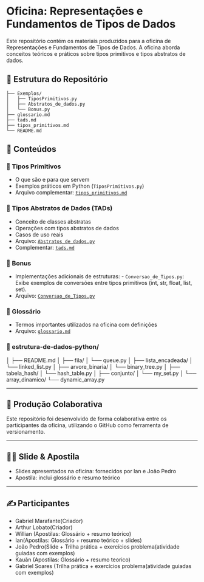 
# Oficina: Representações e Fundamentos de Tipos de Dados

Este repositório contém os materiais produzidos para a oficina de Representações e Fundamentos de Tipos de Dados. A oficina aborda conceitos teóricos e práticos sobre tipos primitivos e tipos abstratos de dados.

## 📁 Estrutura do Repositório

```
├── Exemplos/
│   ├── TiposPrimitivos.py
│   ├── Abstratos_de_dados.py
│   └── Bonus.py
├── glossario.md
├── tads.md
├── tipos_primitivos.md
└── README.md
```

## 📘 Conteúdos

### 📌 Tipos Primitivos
- O que são e para que servem
- Exemplos práticos em Python (`TiposPrimitivos.py`)
- Arquivo complementar: [`tipos_primitivos.md`](tipos_primitivos.md)

### 📌 Tipos Abstratos de Dados (TADs)
- Conceito de classes abstratas
- Operações com tipos abstratos de dados
- Casos de uso reais
- Arquivo: [`Abstratos_de_dados.py`](Exemplos/Abstratos_de_dados.py)
- Complementar: [`tads.md`](tads.md)

### 📌 Bonus
- Implementações adicionais de estruturas: - `Conversao_de_Tipos.py`: Exibe exemplos de conversões entre tipos primitivos (int, str, float, list, set).
- Arquivo: [`Conversao_de_Tipos.py`](Exemplos/Conversao_de_Tipos.py)

### 📌 Glossário
- Termos importantes utilizados na oficina com definições
- Arquivo: [`glossario.md`](glossario.md) 

### 📌 estrutura-de-dados-python/
│
├── README.md
│
├── fila/
│   └── queue.py
│
├── lista_encadeada/
│   └── linked_list.py
│
├── arvore_binaria/
│   └── binary_tree.py
│
├── tabela_hash/
│   └── hash_table.py
│
├── conjunto/
│   └── my_set.py
│
└── array_dinamico/
    └── dynamic_array.py

---

## 🔄 Produção Colaborativa

Este repositório foi desenvolvido de forma colaborativa entre os participantes da oficina, utilizando o GitHub como ferramenta de versionamento.

---

## 👨‍🏫 Slide & Apostila

- Slides apresentados na oficina: fornecidos por Ian e João Pedro
- Apostila: inclui glossário e resumo teórico

---

## ✍️ Participantes

- Gabriel Marafante(Criador)
- Arthur Lobato(Criador)
- Willian (Apostilas: Glossário + resumo teórico)
- Ian(Apostilas: Glossário + resumo teórico + slides)
- João Pedro(Slide + Trilha prática + exercícios problema(atividade guiadas com exemplos)
- Kauãn (Apostilas: Glossário + resumo teorico)
- Gabriel Soares (Trilha prática + exercícios problema(atividade guiadas com exemplos) 
